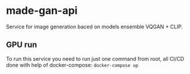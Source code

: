 # made-gan-api
Service for image generation baced on models ensemble VQGAN + CLIP.

## GPU run
To run this service you need to run just one command from root, all CI/CD done with help of docker-compose:
`docker-compose up`
